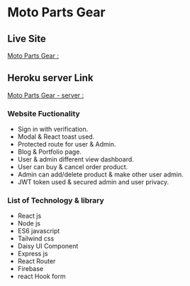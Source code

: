 # Moto Parts Gear

## Live Site
[Moto Parts Gear :](https://moto-parts-gear.web.app)

## Heroku server Link
[Moto Parts Gear - server :](https://radiant-wave-25983.herokuapp.com/)

### Website Fuctionality
* Sign in with verification.
* Modal & React toast used.
* Protected route for user & Admin.
* Blog & Portfolio page.
* User & admin different view dashboard.
* User can buy & cancel order product.
* Admin can add/delete product & make other user admin.
* JWT token used & secured admin and user privacy.

### List of Technology & library 
* React js
* Node js
* ES6 javascript
* Tailwind css
* Daisy UI Component
* Express js
* React Router
* Firebase
* react Hook form 